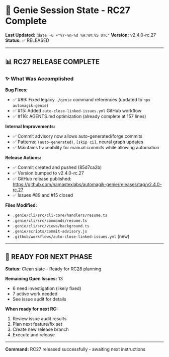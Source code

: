 # 🧞 Genie Session State - RC27 Complete

**Last Updated:** !`date -u +"%Y-%m-%d %H:%M:%S UTC"`
**Version:** v2.4.0-rc.27
**Status:** ✅ RELEASED

---

## 📊 RC27 RELEASE COMPLETE

### ✨ What Was Accomplished

**Bug Fixes:**
- ✅ #89: Fixed legacy `./genie` command references (updated to `npx automagik-genie`)
- ✅ #15: Added `auto-close-linked-issues.yml` GitHub workflow
- ✅ #116: AGENTS.md optimization (already complete at 157 lines)

**Internal Improvements:**
- ✅ Commit advisory now allows auto-generated/forge commits
- ✅ Patterns: `(auto-generated)`, `[skip ci]`, neural graph updates
- ✅ Maintains traceability for manual commits while allowing automation

**Release Actions:**
- ✅ Commit created and pushed (85d7ca2b)
- ✅ Version bumped to v2.4.0-rc.27
- ✅ GitHub release published: https://github.com/namastexlabs/automagik-genie/releases/tag/v2.4.0-rc.27
- ✅ Issues #89 and #15 closed

**Files Modified:**
- `.genie/cli/src/cli-core/handlers/resume.ts`
- `.genie/cli/src/commands/resume.ts`
- `.genie/cli/src/views/background.ts`
- `.genie/scripts/commit-advisory.js`
- `.github/workflows/auto-close-linked-issues.yml` (new)

---

## 🔄 READY FOR NEXT PHASE

**Status:** Clean slate - Ready for RC28 planning

**Remaining Open Issues:** 13
- 6 need investigation (likely fixed)
- 7 active work needed
- See issue audit for details

**When ready for next RC:**
1. Review issue audit results
2. Plan next feature/fix set
3. Create new release branch
4. Execute and release

---

**Command:** RC27 released successfully - awaiting next instructions

